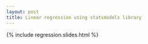 ```yaml
---
layout: post
title: Linear regression using statsmodels library
---
```


{% include regression.slides.html %}
